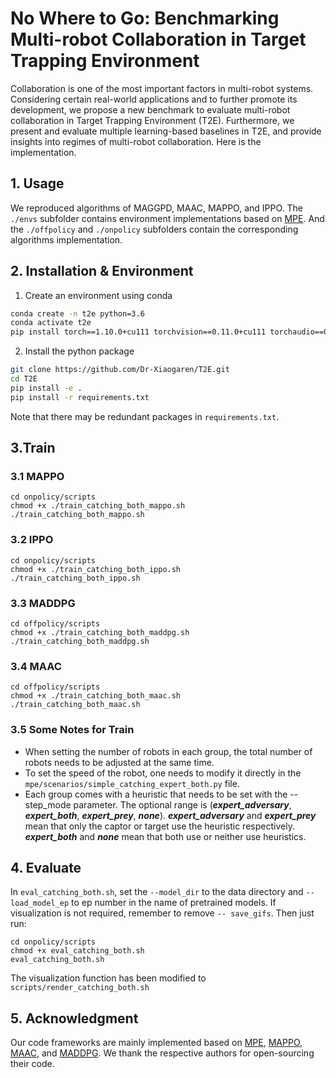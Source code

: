 # No Where to Go: Benchmarking Multi-robot Collaboration in Target Trapping Environment

Collaboration is one of the most important factors in multi-robot systems. Considering certain real-world applications and to further promote its development, we propose a new benchmark to evaluate multi-robot collaboration in Target Trapping Environment (T2E). Furthermore, we present and evaluate multiple learning-based baselines in T2E, and provide insights into regimes of multi-robot collaboration. Here is the implementation. 

## 1. Usage

We reproduced algorithms of MAGGPD, MAAC, MAPPO, and IPPO. The `./envs` subfolder contains environment implementations based on [MPE](https://github.com/openai/multiagent-particle-envs.). And the `./offpolicy` and `./onpolicy` subfolders contain the corresponding algorithms implementation.

## 2. Installation & Environment
1. Create an environment using conda
```bash
conda create -n t2e python=3.6
conda activate t2e
pip install torch==1.10.0+cu111 torchvision==0.11.0+cu111 torchaudio==0.10.0 -f https://download.pytorch.org/whl/torch_stable.html

```
2. Install the python package
```bash
git clone https://github.com/Dr-Xiaogaren/T2E.git
cd T2E
pip install -e .
pip install -r requirements.txt
```
Note that there may be redundant packages in `requirements.txt`.

## 3.Train
### 3.1 MAPPO
```
cd onpolicy/scripts
chmod +x ./train_catching_both_mappo.sh
./train_catching_both_mappo.sh
```
### 3.2 IPPO
```
cd onpolicy/scripts
chmod +x ./train_catching_both_ippo.sh
./train_catching_both_ippo.sh
```
### 3.3 MADDPG

```
cd offpolicy/scripts
chmod +x ./train_catching_both_maddpg.sh
./train_catching_both_maddpg.sh
```
### 3.4 MAAC

```
cd offpolicy/scripts
chmod +x ./train_catching_both_maac.sh
./train_catching_both_maac.sh
```
### 3.5 Some Notes for Train
* When setting the number of robots in each group, the total number of robots needs to be adjusted at the same time.
* To set the speed of the robot, one needs to modify it directly in the `mpe/scenarios/simple_catching_expert_both.py` file.
* Each group comes with a heuristic that needs to be set with the --step_mode parameter. The optional range is (***expert_adversary***, ***expert_both***, ***expert_prey***, ***none***). ***expert_adversary*** and ***expert_prey*** mean that only the captor or target use the heuristic respectively. ***expert_both*** and ***none*** mean that both use or neither use heuristics.

## 4. Evaluate
In `eval_catching_both.sh`, set the `--model_dir` to the data directory and `--load_model_ep` to ep number in the name of pretrained models. If visualization is not required, remember to remove `-- save_gifs`. Then just run:
```
cd onpolicy/scripts
chmod +x eval_catching_both.sh
eval_catching_both.sh
```
The visualization function has been modified to `scripts/render_catching_both.sh`

## 5. Acknowledgment
Our code frameworks are mainly implemented based on [MPE](https://github.com/openai/multiagent-particle-envs.), [MAPPO](https://github.com/marlbenchmark/on-policy.), [MAAC](https://github.com/shariqiqbal2810/MAAC.), and [MADDPG](https://github.com/shariqiqbal2810/maddpg-pytorch.). We thank the respective authors for open-sourcing their code.